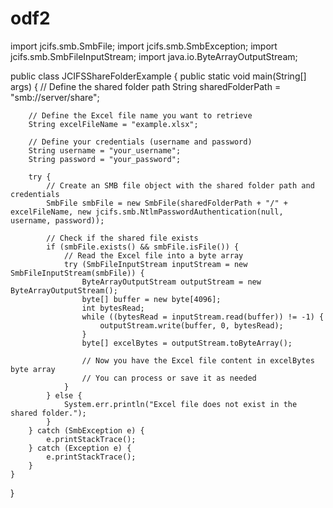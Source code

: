# odf2

import jcifs.smb.SmbFile;
import jcifs.smb.SmbException;
import jcifs.smb.SmbFileInputStream;
import java.io.ByteArrayOutputStream;

public class JCIFSShareFolderExample {
    public static void main(String[] args) {
        // Define the shared folder path
        String sharedFolderPath = "smb://server/share";

        // Define the Excel file name you want to retrieve
        String excelFileName = "example.xlsx";

        // Define your credentials (username and password)
        String username = "your_username";
        String password = "your_password";

        try {
            // Create an SMB file object with the shared folder path and credentials
            SmbFile smbFile = new SmbFile(sharedFolderPath + "/" + excelFileName, new jcifs.smb.NtlmPasswordAuthentication(null, username, password));

            // Check if the shared file exists
            if (smbFile.exists() && smbFile.isFile()) {
                // Read the Excel file into a byte array
                try (SmbFileInputStream inputStream = new SmbFileInputStream(smbFile)) {
                    ByteArrayOutputStream outputStream = new ByteArrayOutputStream();
                    byte[] buffer = new byte[4096];
                    int bytesRead;
                    while ((bytesRead = inputStream.read(buffer)) != -1) {
                        outputStream.write(buffer, 0, bytesRead);
                    }
                    byte[] excelBytes = outputStream.toByteArray();

                    // Now you have the Excel file content in excelBytes byte array
                    // You can process or save it as needed
                }
            } else {
                System.err.println("Excel file does not exist in the shared folder.");
            }
        } catch (SmbException e) {
            e.printStackTrace();
        } catch (Exception e) {
            e.printStackTrace();
        }
    }
}
